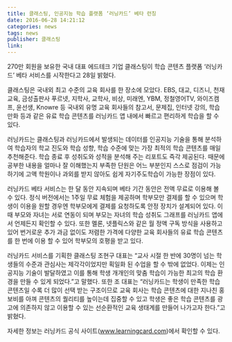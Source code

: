 ```yaml
---
title: 클래스팅, 인공지능 학습 플랫폼 ‘러닝카드’ 베타 런칭
date: 2016-06-28 14:21:12
categories: news
tags: news
publisher: 클래스팅
link:
---
```

270만 회원을 보유한 국내 대표 에드테크 기업 클래스팅이 학습 콘텐츠 플랫폼 ‘러닝카드’ 베타 서비스를 시작한다고 28일 밝혔다.
<!-- more -->

클래스팅은 국내외 최고 수준의 교육 회사를 한 장소에 모았다. EBS, 대교, 디즈니, 천재교육, 금성출판사 푸르넷, 지학사, 교학사, 비상, 미래엔, YBM, 정철영어TV, 와이즈캠프, 윤선생, Knowre 등 국내외 유명 교육 회사들의 참고서, 문제집, 인터넷 강의, 학습만화 등과 같은 유료 학습 콘텐츠를 러닝카드 앱 내에서 빠르고 편리하게 학습을 할 수 있다.

러닝카드는 클래스팅과 러닝카드에서 발생되는 데이터를 인공지능 기술을 통해 분석하여 학습자의 학교 진도와 학습 성향, 학습 수준에 맞는 가장 최적의 학습 콘텐츠를 매일 추천해준다. 학습 종료 후 성취도와 성적을 분석해 주는 리포트도 즉각 제공된다. 때문에 공부한 내용을 얼마나 잘 이해했는지 부족한 단원은 어느 부분인지 스스로 점검이 가능하기에 고액 학원이나 과외를 받지 않아도 쉽게 자기주도학습이 가능한 장점이 있다.

러닝카드 베타 서비스는 한 달 동안 지속되며 베타 기간 동안은 전액 무료로 이용해 볼 수 있다. 정식 버전에서는 1주일 무료 체험을 제공하며 학부모만 결제를 할 수 있으며 학생이 이용을 원할 경우엔 학부모에게 결제를 요청하도록 안정 장치가 설계되어 있다. 이 때 부모와 자녀는 서로 연동이 되며 부모는 자녀의 학습 성취도 그래프를 러닝카드 앱에서 언제든지 확인할 수 있다. 또한 멜론, 넷플릭스와 같은 월 정액 구독 방식을 사용하고 있어 번거로운 추가 과금 없이도 저렴한 가격에 다양한 교육 회사들의 유료 학습 콘텐츠를 한 번에 이용 할 수 있어 학부모의 호평을 받고 있다.

러닝카드 서비스를 기획한 클래스팅 조현구 대표는 “교사 시절 한 반에 30명이 넘는 학생들의 수준과 관심사는 제각각이었지만 획일화 된 수업을 할 수 밖에 없었다. 이제는 인공지능 기술이 발달하였고 이를 통해 학생 개개인의 맞춤 학습이 가능한 최고의 학습 환경을 만들 수 있게 되었다.”고 말했다.
또한 조 대표는 “러닝카드는 학생이 만족한 학습 콘텐츠일 수록 더 많이 선택 받는 구조이므로 교육 회사는 학습 콘텐츠에 대한 지나친 홍보비를 아껴 콘텐츠의 퀄리티를 높이는데 집중할 수 있고 학생은 좋은 학습 콘텐츠를 광고에 의존하지 않고 이용할 수 있는 선순환적인 교육 생태계를 만들어 나가고자 한다.”고 밝혔다.

자세한 정보는 러닝카드 공식 사이트(www.learningcard.com)에서 확인할 수 있다.
